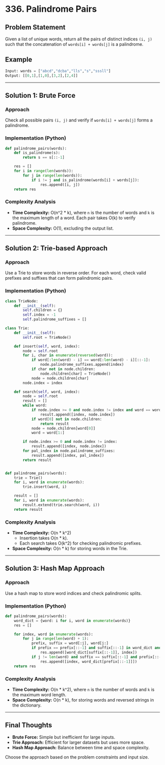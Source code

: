 # 336. Palindrome Pairs

## Problem Statement

Given a list of unique words, return all the pairs of distinct indices `(i, j)` such that the concatenation of `words[i] + words[j]` is a palindrome.

## Example

```python
Input: words = ["abcd","dcba","lls","s","sssll"]
Output: [[0,1],[1,0],[3,2],[2,4]]
```

---

## Solution 1: Brute Force

### Approach

Check all possible pairs `(i, j)` and verify if `words[i] + words[j]` forms a palindrome.

### Implementation (Python)

```python
def palindrome_pairs(words):
    def is_palindrome(s):
        return s == s[::-1]

    res = []
    for i in range(len(words)):
        for j in range(len(words)):
            if i != j and is_palindrome(words[i] + words[j]):
                res.append([i, j])
    return res
```

### Complexity Analysis

- **Time Complexity:** O(n^2 * k), where `n` is the number of words and `k` is the maximum length of a word. Each pair takes O(k) to verify palindrome.
- **Space Complexity:** O(1), excluding the output list.

---

## Solution 2: Trie-based Approach

### Approach

Use a Trie to store words in reverse order. For each word, check valid prefixes and suffixes that can form palindromic pairs.

### Implementation (Python)

```python
class TrieNode:
    def __init__(self):
        self.children = {}
        self.index = -1
        self.palindrome_suffixes = []

class Trie:
    def __init__(self):
        self.root = TrieNode()

    def insert(self, word, index):
        node = self.root
        for i, char in enumerate(reversed(word)):
            if word[:len(word) - i] == word[:len(word) - i][::-1]:
                node.palindrome_suffixes.append(index)
            if char not in node.children:
                node.children[char] = TrieNode()
            node = node.children[char]
        node.index = index

    def search(self, word, index):
        node = self.root
        result = []
        while word:
            if node.index >= 0 and node.index != index and word == word[::-1]:
                result.append([index, node.index])
            if word[0] not in node.children:
                return result
            node = node.children[word[0]]
            word = word[1:]

        if node.index >= 0 and node.index != index:
            result.append([index, node.index])
        for pal_index in node.palindrome_suffixes:
            result.append([index, pal_index])
        return result


def palindrome_pairs(words):
    trie = Trie()
    for i, word in enumerate(words):
        trie.insert(word, i)

    result = []
    for i, word in enumerate(words):
        result.extend(trie.search(word, i))
    return result
```

### Complexity Analysis

- **Time Complexity:** O(n * k^2)
    - Insertion takes O(n * k).
    - Each search takes O(k^2) for checking palindromic prefixes.
- **Space Complexity:** O(n * k) for storing words in the Trie.

---

## Solution 3: Hash Map Approach

### Approach

Use a hash map to store word indices and check palindromic splits.

### Implementation (Python)

```python
def palindrome_pairs(words):
    word_dict = {word: i for i, word in enumerate(words)}
    res = []

    for index, word in enumerate(words):
        for j in range(len(word) + 1):
            prefix, suffix = word[:j], word[j:]
            if prefix == prefix[::-1] and suffix[::-1] in word_dict and word_dict[suffix[::-1]] != index:
                res.append([word_dict[suffix[::-1]], index])
            if j != len(word) and suffix == suffix[::-1] and prefix[::-1] in word_dict and word_dict[prefix[::-1]] != index:
                res.append([index, word_dict[prefix[::-1]]])
    return res
```

### Complexity Analysis

- **Time Complexity:** O(n * k^2), where `n` is the number of words and `k` is the maximum word length.
- **Space Complexity:** O(n * k), for storing words and reversed strings in the dictionary.

---

## Final Thoughts

- **Brute Force:** Simple but inefficient for large inputs.
- **Trie Approach:** Efficient for larger datasets but uses more space.
- **Hash Map Approach:** Balance between time and space complexity.

Choose the approach based on the problem constraints and input size.